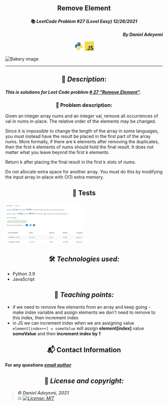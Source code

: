 ## <div align="center">Remove Element</div>

#### <div align="center">📚 _LeetCode Problem #27 (**Level Easy**) 12/26/2021_ </div>

**_<p align="right">By Daniel Adeyemi_**</p>

<p align="center">

<img src="https://raw.githubusercontent.com/devicons/devicon/master/icons/python/python-original.svg" alt="python" width="30"/>
<img alt="JavaScript" width="30px" src="https://raw.githubusercontent.com/github/explore/80688e429a7d4ef2fca1e82350fe8e3517d3494d/topics/javascript/javascript.png" />
</p>

<div><img src="https://st2.depositphotos.com/1001201/5314/i/950/depositphotos_53145427-stock-photo-problem-and-confusion-of-businessman.jpg" alt="Bakery image" width="50%" display="block" margin-left="auto" margin-right="auto"/></div>

---

<a name="description"></a>

## <div align="center"> 🚩 _Description_:</div>

##### **_This is solutions for Leet Code problem [# 27 "Remove Element"](https://leetcode.com/problems/remove-element/)._**

### <div align="center"> 🤔 Problem description:

Given an integer array nums and an integer val, remove all occurrences of val in nums in-place. The relative order of the elements may be changed.

Since it is impossible to change the length of the array in some languages, you must instead have the result be placed in the first part of the array nums. More formally, if there are k elements after removing the duplicates, then the first k elements of nums should hold the final result. It does not matter what you leave beyond the first k elements.

Return k after placing the final result in the first k slots of nums.

Do not allocate extra space for another array. You must do this by modifying the input array in-place with O(1) extra memory.

## <div align="center"> 🚥 Tests

<img src="assets/1.png" width=50% display="block" margin-left="auto" margin-right="auto"/>

## <div align="center"> 🛠️ _Technologies used:_

- Python 3.9
- JavaScript

## <div align="center"> 🌟 _Teaching points:_

- if we need to remove few elements from an array and keep going - make index variable and assign elements we don't need to remove to this index, then increment index
- in JS we can increment index when we are assigning value `element[index++] = someValue` will assign **element[index]** value **someValue** and then **increment index by 1**

<a name="contact"></a>

## <div align="center"> 📬 Contact Information

#### For any questions _[email author](mailto:adeyemidany+github@gmail.com?subject=[GitHub])_

<a name="license"></a>

## <div align="center"> 📘 _License and copyright:_

> **_© Daniel Adeyemi, 2021_**  
> ⚖️ _[![License: MIT](https://img.shields.io/badge/License-MIT-yellow.svg)](https://opensource.org/licenses/MIT)_
